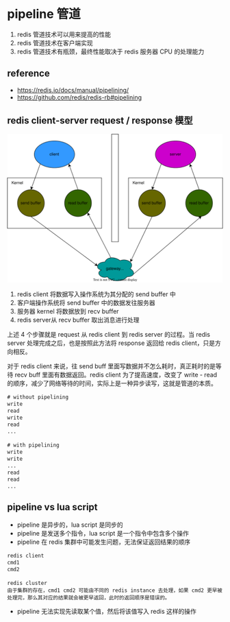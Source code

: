 # pipeline 管道

1. redis 管道技术可以用来提高的性能
2. redis 管道技术在客户端实现
3. redis 管道技术有瓶颈，最终性能取决于 redis 服务器 CPU 的处理能力

## reference

- https://redis.io/docs/manual/pipelining/
- https://github.com/redis/redis-rb#pipelining

## redis client-server request / response 模型

![Pipeline Request Response](./pipeline.svg)

1. redis client 将数据写入操作系统为其分配的 send buffer 中
2. 客户端操作系统将 send buffer 中的数据发往服务器
3. 服务器 kernel 将数据放到 recv buffer
4. redis server从 recv buffer 取出消息进行处理

上述 4 个步骤就是 request 从 redis client 到 redis server 的过程。当 redis server 处理完成之后，也是按照此方法将 response 返回给 redis client，只是方向相反。

对于 redis client 来说，往 send buff 里面写数据并不怎么耗时，真正耗时的是等待 recv buff 里面有数据返回。redis client 为了提高速度，改变了 write - read 的顺序，减少了网络等待的时间，实际上是一种异步读写，这就是管道的本质。

```
# without pipelining
write
read
write
read
...

# with pipelining
write
write
...
read
read
...
```

## pipeline vs lua script

- pipeline 是异步的，lua script 是同步的
- pipeline 是发送多个指令，lua script 是一个指令中包含多个操作
- pipeline 在 redis 集群中可能发生问题，无法保证返回结果的顺序

```
redis client
cmd1
cmd2

redis cluster
由于集群的存在，cmd1 cmd2 可能由不同的 redis instance 去处理，如果 cmd2 更早被处理完，那么其对应的结果就会被更早返回，此时的返回顺序是错误的。
```

- pipeline 无法实现先读取某个值，然后将该值写入 redis 这样的操作
